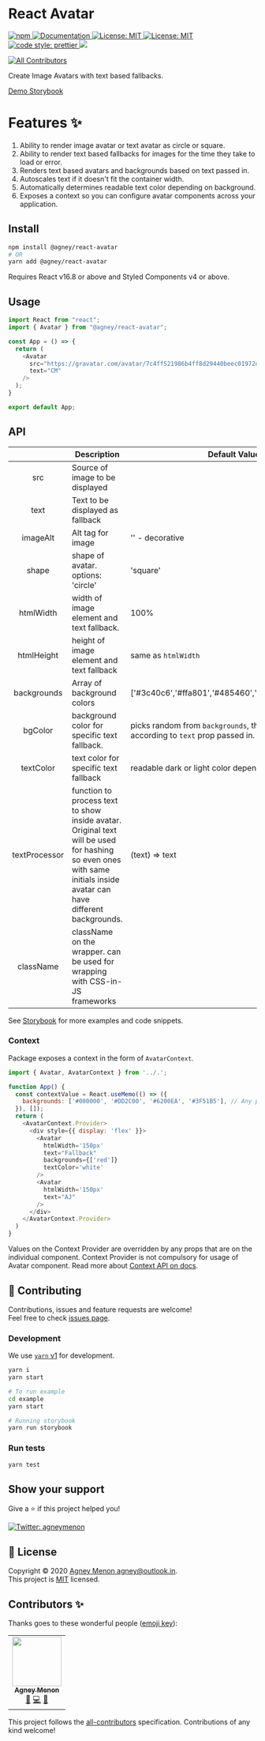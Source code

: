 # React Avatar

<p>
  <a href="https://www.npmjs.com/package/@agney/react-avatar" target="_blank">
    <img alt="npm" src="https://img.shields.io/npm/v/@agney/react-avatar">
  </a>
  <a href="https://github.com/agneym/react-avatar#readme" target="_blank">
    <img alt="Documentation" src="https://img.shields.io/badge/documentation-yes-brightgreen.svg" />
  </a>
  <a href="https://github.com/agneym/react-avatar/blob/master/LICENSE" target="_blank">
    <img alt="License: MIT" src="https://img.shields.io/github/license/agneym/react-avatar" />
  </a>
  <a href="https://www.npmjs.com/package/@agney/react-avatar" target="_blank">
    <img alt="License: MIT" src="https://img.shields.io/npm/types/scrub-js.svg" />
  </a>
  <a href="https://prettier.io">
    <img alt="code style: prettier" src="https://img.shields.io/badge/code_style-prettier-ff69b4.svg" />
  </a>
  <a href="http://makeapullrequest.com">
    <img src="https://img.shields.io/badge/PRs-welcome-brightgreen.svg" />
  </a>
</p>

<!-- ALL-CONTRIBUTORS-BADGE:START - Do not remove or modify this section -->
[![All Contributors](https://img.shields.io/badge/all_contributors-1-orange.svg?style=flat-square)](#contributors-)
<!-- ALL-CONTRIBUTORS-BADGE:END -->

Create Image Avatars with text based fallbacks. 

[Demo Storybook](https://agneym.github.io/react-avatar/?path=/docs/)

# Features ✨

1. Ability to render image avatar or text avatar as circle or square.
1. Ability to render text based fallbacks for images for the time they take to load or error.
1. Renders text based avatars and backgrounds based on text passed in.
1. Autoscales text if it doesn't fit the container width.
1. Automatically determines readable text color depending on background.
1. Exposes a context so you can configure avatar components across your application.

## Install

```sh
npm install @agney/react-avatar
# OR
yarn add @agney/react-avatar
```

Requires React v16.8 or above and Styled Components v4 or above.

## Usage

```javascript
import React from "react";
import { Avatar } from "@agney/react-avatar";

const App = () => {
  return (
    <Avatar
      src="https://gravatar.com/avatar/7c4ff521986b4ff8d29440beec01972d?s=400&d=robohash&r=x"
      text="CM"
    />
  );
}

export default App;
```

## API

|  	| Description 	| Default Value 	|
|:-------------:	|----------------------------------------------------------------------------------------------------------------------------------------------------------------------	|-----------------------------------------------------------------------------------	|
| src 	| Source of image to be displayed 	|  	|
| text 	| Text to be displayed as fallback 	|  	|
| imageAlt 	| Alt tag for image  	| '' - decorative 	|
| shape 	| shape of avatar. options: 'circle' | 'square' 	| circle 	|
| htmlWidth 	| width of image element and text fallback. 	| 100% 	|
| htmlHeight 	| height of image element and text fallback 	| same as `htmlWidth` 	|
| backgrounds 	| Array of background colors  	| ['#3c40c6','#ffa801','#485460','#0be881','#f53b57'] 	|
| bgColor 	| background color for specific text fallback. 	| picks random from `backgrounds`, this changes according to `text` prop passed in. 	|
| textColor 	| text color for specific text fallback 	| readable dark or light color depending on background. 	|
| textProcessor 	| function to process text to show inside avatar. Original text will be used for hashing so even ones with same initials inside avatar can have different backgrounds. 	| (text) => text 	|
| className 	| className on the wrapper. can be used for wrapping with CSS-in-JS frameworks 	|  	|

See [Storybook](https://agneym.github.io/react-avatar/?path=/docs) for more examples and code snippets.

### Context 

Package exposes a context in the form of `AvatarContext`. 

```javascript
import { Avatar, AvatarContext } from '../.';

function App() {
  const contextValue = React.useMemo(() => ({
    backgrounds: ['#000000', '#DD2C00', '#6200EA', '#3F51B5'], // Any props used by Avatar can be used here.
  }), []);
  return (
    <AvatarContext.Provider>
      <div style={{ display: 'flex' }}>
        <Avatar
          htmlWidth='150px'
          text="Fallback"
          backgrounds={['red']}
          textColor='white'
        />
        <Avatar
          htmlWidth='150px'
          text="AJ"
        />
      </div>
    </AvatarContext.Provider>
  )
}
```
Values on the Context Provider are overridden by any props that are on the individual component. Context Provider is not compulsory for usage of Avatar component. Read more about [Context API on docs](https://reactjs.org/docs/context.html).

## 🤝 Contributing

Contributions, issues and feature requests are welcome!<br />Feel free to check [issues page](https://github.com/agneym/react-avatar/issues).

### Development

We use [`yarn` v1](https://classic.yarnpkg.com/) for development. 

```sh
yarn i
yarn start

# To run example
cd example
yarn start

# Running storybook
yarn run storybook
```

### Run tests

```sh
yarn test
```

## Show your support

Give a ⭐️ if this project helped you!

<a href="https://twitter.com/agneymenon" target="_blank">
  <img alt="Twitter: agneymenon" src="https://img.shields.io/twitter/follow/agneymenon.svg?style=social" />
</a>

## 📝 License

Copyright © 2020 [Agney Menon <agney@outlook.in>](https://github.com/agneym).<br />
This project is [MIT](https://github.com/agneym/react-avatar/blob/master/LICENSE) licensed.
## Contributors ✨

Thanks goes to these wonderful people ([emoji key](https://allcontributors.org/docs/en/emoji-key)):

<!-- ALL-CONTRIBUTORS-LIST:START - Do not remove or modify this section -->
<!-- prettier-ignore-start -->
<!-- markdownlint-disable -->
<table>
  <tr>
    <td align="center"><a href="https://blog.agney.dev"><img src="https://avatars0.githubusercontent.com/u/8883368?v=4" width="100px;" alt=""/><br /><sub><b>Agney Menon</b></sub></a><br /><a href="https://github.com/agneym/react-avatar/commits?author=agneym" title="Documentation">📖</a> <a href="https://github.com/agneym/react-avatar/commits?author=agneym" title="Code">💻</a> <a href="#ideas-agneym" title="Ideas, Planning, & Feedback">🤔</a></td>
  </tr>
</table>

<!-- markdownlint-enable -->
<!-- prettier-ignore-end -->
<!-- ALL-CONTRIBUTORS-LIST:END -->

This project follows the [all-contributors](https://github.com/all-contributors/all-contributors) specification. Contributions of any kind welcome!
